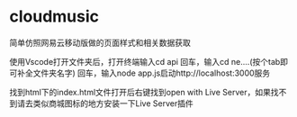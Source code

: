 # cloudmusic
简单仿照网易云移动版做的页面样式和相关数据获取

使用Vscode打开文件夹后，打开终端输入cd api 回车，输入cd ne....(按个tab即可补全文件夹名字) 回车，输入node app.js启动http://localhost:3000服务

找到html下的index.html文件打开后右键找到open with Live Server，如果找不到请去类似商城图标的地方安装一下Live Server插件
